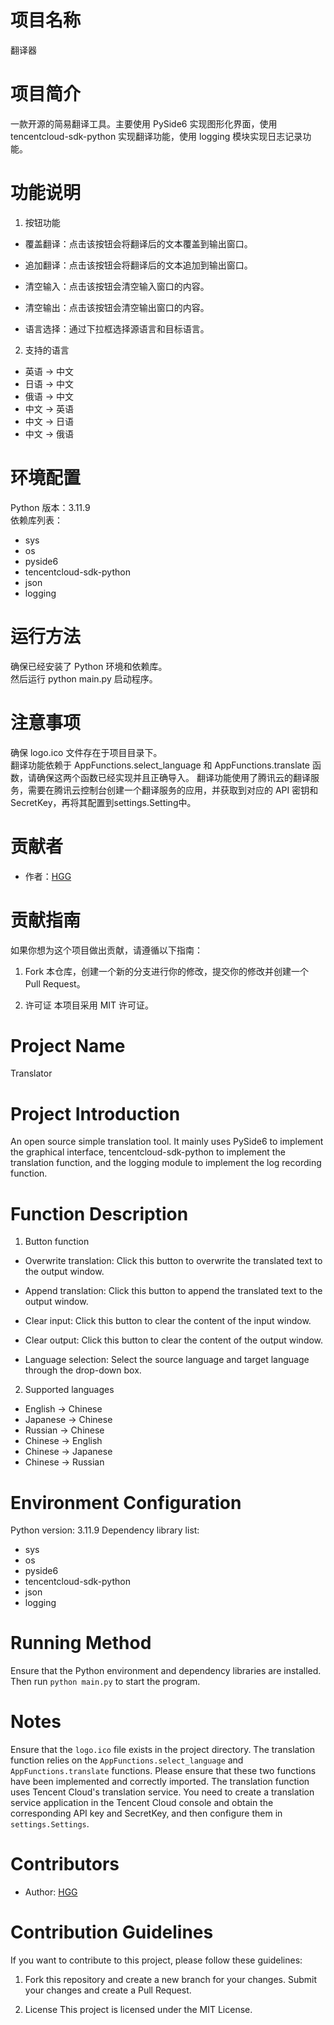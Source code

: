 # 项目名称
翻译器

# 项目简介
一款开源的简易翻译工具。主要使用 PySide6 实现图形化界面，使用 tencentcloud-sdk-python 实现翻译功能，使用 logging 模块实现日志记录功能。  

# 功能说明
1. 按钮功能

- 覆盖翻译：点击该按钮会将翻译后的文本覆盖到输出窗口。

- 追加翻译：点击该按钮会将翻译后的文本追加到输出窗口。

- 清空输入：点击该按钮会清空输入窗口的内容。

- 清空输出：点击该按钮会清空输出窗口的内容。

- 语言选择：通过下拉框选择源语言和目标语言。

2. 支持的语言

- 英语 -> 中文
- 日语 -> 中文
- 俄语 -> 中文
- 中文 -> 英语
- 中文 -> 日语
- 中文 -> 俄语

# 环境配置
Python 版本：3.11.9  
依赖库列表：
- sys
- os
- pyside6
- tencentcloud-sdk-python
- json
- logging

# 运行方法
确保已经安装了 Python 环境和依赖库。  
然后运行 python main.py 启动程序。

# 注意事项
确保 logo.ico 文件存在于项目目录下。  
翻译功能依赖于 AppFunctions.select_language 和 AppFunctions.translate 函数，请确保这两个函数已经实现并且正确导入。
翻译功能使用了腾讯云的翻译服务，需要在腾讯云控制台创建一个翻译服务的应用，并获取到对应的 API 密钥和 SecretKey，再将其配置到settings.Setting中。

# 贡献者
- 作者：[HGG](https://github.com/huangqin19781200)

# 贡献指南
如果你想为这个项目做出贡献，请遵循以下指南：

1. Fork 本仓库，创建一个新的分支进行你的修改，提交你的修改并创建一个 Pull Request。

2. 许可证 本项目采用 MIT 许可证。

# Project Name
Translator

# Project Introduction
An open source simple translation tool. It mainly uses PySide6 to implement the graphical interface, tencentcloud-sdk-python to implement the translation function, and the logging module to implement the log recording function.

# Function Description
1. Button function

- Overwrite translation: Click this button to overwrite the translated text to the output window.

- Append translation: Click this button to append the translated text to the output window.

- Clear input: Click this button to clear the content of the input window.

- Clear output: Click this button to clear the content of the output window.

- Language selection: Select the source language and target language through the drop-down box.

2. Supported languages

- English -> Chinese
- Japanese -> Chinese
- Russian -> Chinese
- Chinese -> English
- Chinese -> Japanese
- Chinese -> Russian

# Environment Configuration
Python version: 3.11.9
Dependency library list:
- sys
- os
- pyside6
- tencentcloud-sdk-python
- json
- logging

# Running Method
Ensure that the Python environment and dependency libraries are installed.
Then run `python main.py` to start the program.

# Notes
Ensure that the `logo.ico` file exists in the project directory.
The translation function relies on the `AppFunctions.select_language` and `AppFunctions.translate` functions. Please ensure that these two functions have been implemented and correctly imported.
The translation function uses Tencent Cloud's translation service. You need to create a translation service application in the Tencent Cloud console and obtain the corresponding API key and SecretKey, and then configure them in `settings.Settings`.

# Contributors
- Author: [HGG](https://github.com/huangqin19781200)

# Contribution Guidelines
If you want to contribute to this project, please follow these guidelines:

1. Fork this repository and create a new branch for your changes. Submit your changes and create a Pull Request.

2. License
This project is licensed under the MIT License.
